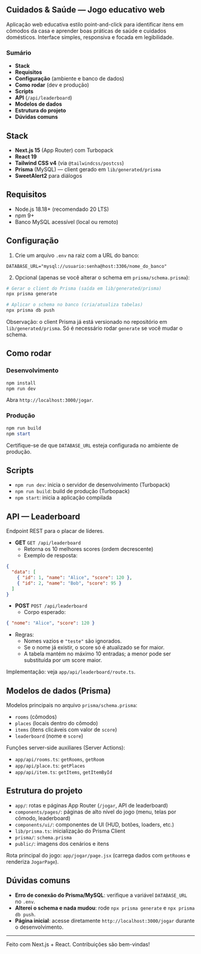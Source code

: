 ## Cuidados & Saúde — Jogo educativo web

Aplicação web educativa estilo point-and-click para identificar itens em cômodos da casa e aprender boas práticas de saúde e cuidados domésticos. Interface simples, responsiva e focada em legibilidade.

### Sumário
- **Stack**
- **Requisitos**
- **Configuração** (ambiente e banco de dados)
- **Como rodar** (dev e produção)
- **Scripts**
- **API** (`/api/leaderboard`)
- **Modelos de dados**
- **Estrutura do projeto**
- **Dúvidas comuns**

## Stack
- **Next.js 15** (App Router) com Turbopack
- **React 19**
- **Tailwind CSS v4** (via `@tailwindcss/postcss`)
- **Prisma** (MySQL) — client gerado em `lib/generated/prisma`
- **SweetAlert2** para diálogos

## Requisitos
- Node.js 18.18+ (recomendado 20 LTS)
- npm 9+
- Banco MySQL acessível (local ou remoto)

## Configuração
1) Crie um arquivo `.env` na raiz com a URL do banco:

```env
DATABASE_URL="mysql://usuario:senha@host:3306/nome_do_banco"
```

2) Opcional (apenas se você alterar o schema em `prisma/schema.prisma`):

```powershell
# Gerar o client do Prisma (saída em lib/generated/prisma)
npx prisma generate

# Aplicar o schema no banco (cria/atualiza tabelas)
npx prisma db push
```

Observação: o client Prisma já está versionado no repositório em `lib/generated/prisma`. Só é necessário rodar `generate` se você mudar o schema.

## Como rodar
### Desenvolvimento
```powershell
npm install
npm run dev
```
Abra `http://localhost:3000/jogar`.

### Produção
```powershell
npm run build
npm start
```
Certifique-se de que `DATABASE_URL` esteja configurada no ambiente de produção.

## Scripts
- `npm run dev`: inicia o servidor de desenvolvimento (Turbopack)
- `npm run build`: build de produção (Turbopack)
- `npm start`: inicia a aplicação compilada

## API — Leaderboard
Endpoint REST para o placar de líderes.

- **GET** `GET /api/leaderboard`
  - Retorna os 10 melhores scores (ordem decrescente)
  - Exemplo de resposta:

```json
{
  "data": [
    { "id": 1, "name": "Alice", "score": 120 },
    { "id": 2, "name": "Bob", "score": 95 }
  ]
}
```

- **POST** `POST /api/leaderboard`
  - Corpo esperado:

```json
{ "nome": "Alice", "score": 120 }
```

  - Regras:
    - Nomes vazios e `"teste"` são ignorados.
    - Se o nome já existir, o score só é atualizado se for maior.
    - A tabela mantém no máximo 10 entradas; a menor pode ser substituída por um score maior.

Implementação: veja `app/api/leaderboard/route.ts`.

## Modelos de dados (Prisma)
Modelos principais no arquivo `prisma/schema.prisma`:
- `rooms` (cômodos)
- `places` (locais dentro do cômodo)
- `items` (itens clicáveis com valor de `score`)
- `leaderboard` (nome e `score`)

Funções server-side auxiliares (Server Actions):
- `app/api/rooms.ts`: `getRooms`, `getRoom`
- `app/api/place.ts`: `getPlaces`
- `app/api/item.ts`: `getItems`, `getItemById`

## Estrutura do projeto
- `app/`: rotas e páginas App Router (`/jogar`, API de leaderboard)
- `components/pages/`: páginas de alto nível do jogo (menu, telas por cômodo, leaderboard)
- `components/ui/`: componentes de UI (HUD, botões, loaders, etc.)
- `lib/prisma.ts`: inicialização do Prisma Client
- `prisma/`: `schema.prisma`
- `public/`: imagens dos cenários e itens

Rota principal do jogo: `app/jogar/page.jsx` (carrega dados com `getRooms` e renderiza `JogarPage`).

## Dúvidas comuns
- **Erro de conexão do Prisma/MySQL**: verifique a variável `DATABASE_URL` no `.env`.
- **Alterei o schema e nada mudou**: rode `npx prisma generate` e `npx prisma db push`.
- **Página inicial**: acesse diretamente `http://localhost:3000/jogar` durante o desenvolvimento.

---

Feito com Next.js + React. Contribuições são bem-vindas!
